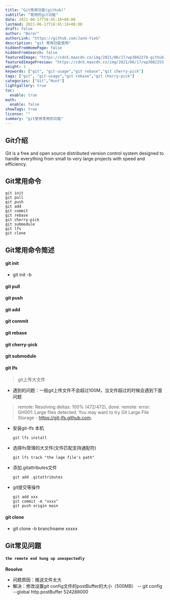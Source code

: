 ```yaml
---
title: "Git常用功能(github)"
subtitle: "常用的git功能"
date: 2021-06-17T18:45:18+08:00
lastmod: 2021-06-17T18:45:18+08:00
draft: false
author: "Borer"
authorLink: "https://github.com/JanU-YieG"
description: "git 常用功能使用"
hiddenFromHomePage: false
hiddenFromSearch: false
featuredImage: "https://cdn5.maocdn.cn/img/2021/06/17/wp3082278-github-wallpapers.jpg"
featuredImagePreview: "https://cdn5.maocdn.cn/img/2021/06/17/wp3082255-github-wallpapers.jpg"
weight: 1
keywords: ["git", "git-usage","git rebase","git cherry-pick"]
tags: ["git", "git-usage","git rebase","git cherry-pick"]
categories: ["Git","Hunt"]
lightgallery: true
toc:
  enable: true
math:
  enable: false
showTags: true
license: ""
summary: "git使用常用的功能"
---
```


<!--more-->
## Git介绍
Git is a free and open source distributed version control system designed to handle everything from small to very large projects with speed and efficiency.
## Git常用命令
```
git init
git pull
git push
git add
git commit
git rebase
git cherry-pick
git submodule
git lfs
git clone
```

## Git常用命令简述

#### git init
- git init -b <branck-name>

#### git pull

#### git push

#### git add

#### git commit

#### git rebase

#### git cherry-pick

#### git submodule
#### git lfs
> git上传大文件
- 遇到的问题：一般git上传文件不会超过100M，当文件超过的时候会遇到下面问题
> remote: Resolving deltas: 100% (472/472), done.
> remote: error: GH001: Large files detected.
> You may want to try Git Large File Storage - https://git-lfs.github.com.

- 安装git-lfs 本机
    ```
    git lfs install
    ```
- 选择lfs管理的大文件(文件匹配支持通配符)
    ```
    git lfs track "the lage file's path"
    ```
- 添加.gitattributes文件
    ```
    git add .gitattributes
    ```
- git提交等操作
    ```
    git add xxx
    git commit -m "xxxx"
    git push origin main
    ```
#### git clone
- git clone -b branchname xxxxx

## Git常见问题
#### `the remote end hung up unexpectedly`
**Resolve**
- 问题原因：推送文件太大
- 解决：修改设置git config文件的postBuffer的大小（500MB）
    -- git config --global http.postBuffer 524288000

